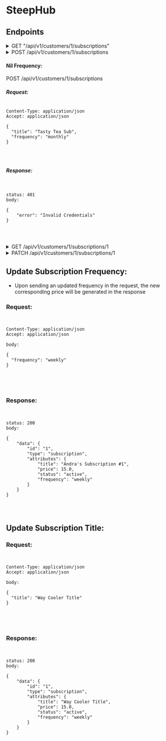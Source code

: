 # SteepHub


## Endpoints

<details>
<summary> GET "/api/v1/customers/1/subscriptions" </summary>


## Response:

<pre>
<code>

status: 200
body:

{
    "data": [
        {
            "id": "1",
            "type": "subscription",
            "attributes": {
                "title": "Andra's Subscription #1",
                "price": 10.0,
                "status": "active",
                "frequency": "monthly"
            }
        },
        {
            "id": "2",
            "type": "subscription",
            "attributes": {
                "title": "Andra's Subscription #2",
                "price": 15.0,
                "status": "cancelled",
                "frequency": "weekly"
            }
        },
        {
            "id": "3",
            "type": "subscription",
            "attributes": {
                "title": "Andra's Subscription #3",
                "price": 100.0,
                "status": "cancelled",
                "frequency": "yearly"
            }
        }
    ]
}
</pre>
</code>
</details>


<details>
<summary> POST /api/v1/customers/1/subscriptions </summary>

- Upon sending a frequency in the request, the corresponding price will be generated in the response

## Request:

<pre>
<code>
Content-Type: application/json
Accept: application/json

{
  "title": "Tasty Tea Sub",
  "frequency": "monthly"
}
</pre>
</code>

## Response:

<pre>
<code>

status: 201
body:

{
    "data": {
        "id": "8",
        "type": "subscription",
        "attributes": {
            "title": "Tasty Tea Sub",
            "price": 10.0,
            "status": "active",
            "frequency": "monthly"
        }
    }
}

</pre>
</code>

## Errors:

### 401 Unauthorized

#### Invalid Customer:

POST /api/v1/customers/12309845710928347/subscriptions

<pre>
<code>

status: 401
body:

{
    "error": "Invalid Credentials"
}

</pre>
</code>
</details>

#### Nil Frequency:

POST /api/v1/customers/1/subscriptions

##### Request:

<pre>
<code>
Content-Type: application/json
Accept: application/json

{
  "title": "Tasty Tea Sub",
  "frequency": "monthly"
}
</pre>
</code>

##### Response:

<pre>
<code>

status: 401
body:

{
    "error": "Invalid Credentials"
}

</pre>
</code>
</details>


<details>
<summary> GET /api/v1/customers/1/subscriptions/1 </summary>

## Response:

<pre>
<code>

status: 200
body:

{
    "data": {
        "id": "1",
        "type": "subscription",
        "attributes": {
            "title": "Andra's Subscription #1",
            "price": 10.0,
            "status": "active",
            "frequency": "monthly"
        }
    }
}

</pre>
</code>
</details>


<details>
<summary> PATCH /api/v1/customers/1/subscriptions/1 </summary>

## Cancelled Status: 
### Request:

<pre>
<code>

Content-Type: application/json
Accept: application/json

body:

{
  "status": "cancelled"
}

</pre>
</code>

### Response:

<pre>
<code>

status: 200
body:

{
    "data": {
        "id": "1",
        "type": "subscription",
        "attributes": {
            "title": "Andra's Subscription #1",
            "price": 10.0,
            "status": "cancelled",
            "frequency": "monthly"
        }
    }
}
</pre>
</code>
</details>

## Update Subscription Frequency: 

- Upon sending an updated frequency in the request, the new corresponding price will be generated in the response

### Request:

<pre>
<code>

Content-Type: application/json
Accept: application/json

body:

{
  "frequency": "weekly"
}

</pre>
</code>

### Response:

<pre>
<code>

status: 200
body:

{
    "data": {
        "id": "1",
        "type": "subscription",
        "attributes": {
            "title": "Andra's Subscription #1",
            "price": 15.0,
            "status": "active",
            "frequency": "weekly"
        }
    }
}
</pre>
</code>
</details>

## Update Subscription Title: 

### Request:

<pre>
<code>

Content-Type: application/json
Accept: application/json

body:

{
  "title": "Way Cooler Title"
}

</pre>
</code>

### Response:

<pre>
<code>

status: 200
body:

{
    "data": {
        "id": "1",
        "type": "subscription",
        "attributes": {
            "title": "Way Cooler Title",
            "price": 15.0,
            "status": "active",
            "frequency": "weekly"
        }
    }
}
</pre>
</code>
</details>
</details>